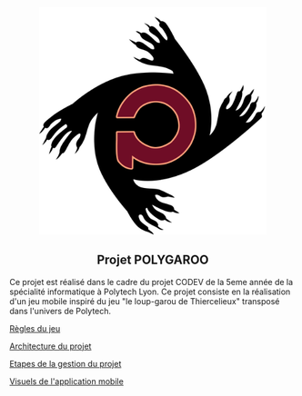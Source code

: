 <div align="center">
<img src="../uploads/0fc85af16f316c3eccea7986d0251948/polygaroo.png" width="400" height="400">
<h2>Projet POLYGAROO</h2>
</div>

Ce projet est réalisé dans le cadre du projet CODEV de la 5eme année de la spécialité informatique à Polytech Lyon. 
Ce projet consiste en la réalisation d'un jeu mobile inspiré du jeu "le loup-garou de Thiercelieux" transposé dans l'univers de Polytech. 

[Règles du jeu](https://github.com/Cluniat/polygaroo/blob/main/Documentation/R%C3%A8gles-du-jeu.md)

[Architecture du projet](https://github.com/Cluniat/polygaroo/blob/main/Documentation/Architecture.md)

[Etapes de la gestion du projet](https://github.com/Cluniat/polygaroo/blob/main/Documentation/Gestion-de-projet.md)

[Visuels de l'application mobile](https://github.com/Cluniat/polygaroo/blob/main/Documentation/Visuels.md)
